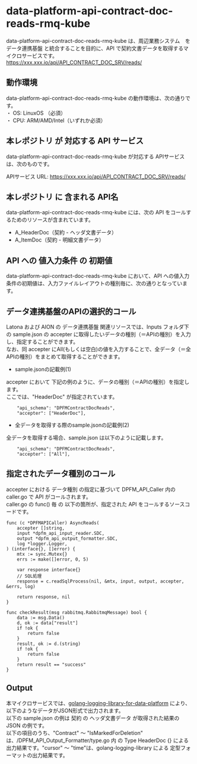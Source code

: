 # data-platform-api-contract-doc-reads-rmq-kube

data-platform-api-contract-doc-reads-rmq-kube は、周辺業務システム　を データ連携基盤 と統合することを目的に、API で契約文書データを取得するマイクロサービスです。  
https://xxx.xxx.io/api/API_CONTRACT_DOC_SRV/reads/

## 動作環境

data-platform-api-contract-doc-reads-rmq-kube の動作環境は、次の通りです。  
・ OS: LinuxOS （必須）  
・ CPU: ARM/AMD/Intel（いずれか必須）  


## 本レポジトリ が 対応する API サービス
data-platform-api-contract-doc-reads-rmq-kube が対応する APIサービス は、次のものです。

APIサービス URL: https://xxx.xxx.io/api/API_CONTRACT_DOC_SRV/reads/

## 本レポジトリ に 含まれる API名
data-platform-api-contract-doc-reads-rmq-kube には、次の API をコールするためのリソースが含まれています。  

* A_HeaderDoc（契約 - ヘッダ文書データ）
* A_ItemDoc（契約 - 明細文書データ）

## API への 値入力条件 の 初期値
data-platform-api-contract-doc-reads-rmq-kube において、API への値入力条件の初期値は、入力ファイルレイアウトの種別毎に、次の通りとなっています。  

## データ連携基盤のAPIの選択的コール

Latona および AION の データ連携基盤 関連リソースでは、Inputs フォルダ下の sample.json の accepter に取得したいデータの種別（＝APIの種別）を入力し、指定することができます。  
なお、同 accepter にAll(もしくは空白)の値を入力することで、全データ（＝全APIの種別）をまとめて取得することができます。  

* sample.jsonの記載例(1)  

accepter において 下記の例のように、データの種別（＝APIの種別）を指定します。  
ここでは、"HeaderDoc" が指定されています。    
  
```
	"api_schema": "DPFMContractDocReads",
	"accepter": ["HeaderDoc"],
```
  
* 全データを取得する際のsample.jsonの記載例(2)  

全データを取得する場合、sample.json は以下のように記載します。  

```
	"api_schema": "DPFMContractDocReads",
	"accepter": ["All"],
```

## 指定されたデータ種別のコール

accepter における データ種別 の指定に基づいて DPFM_API_Caller 内の caller.go で API がコールされます。  
caller.go の func() 毎 の 以下の箇所が、指定された API をコールするソースコードです。  

```
func (c *DPFMAPICaller) AsyncReads(
	accepter []string,
	input *dpfm_api_input_reader.SDC,
	output *dpfm_api_output_formatter.SDC,
	log *logger.Logger,
) (interface{}, []error) {
	mtx := sync.Mutex{}
	errs := make([]error, 0, 5)

	var response interface{}
	// SQL処理
	response = c.readSqlProcess(nil, &mtx, input, output, accepter, &errs, log)

	return response, nil
}

func checkResult(msg rabbitmq.RabbitmqMessage) bool {
	data := msg.Data()
	d, ok := data["result"]
	if !ok {
		return false
	}
	result, ok := d.(string)
	if !ok {
		return false
	}
	return result == "success"
}
```

## Output  
本マイクロサービスでは、[golang-logging-library-for-data-platform](https://github.com/latonaio/golang-logging-library-for-data-platform) により、以下のようなデータがJSON形式で出力されます。  
以下の sample.json の例は 契約 の ヘッダ文書データ が取得された結果の JSON の例です。  
以下の項目のうち、"Contract" ～ "IsMarkedForDeletion" は、/DPFM_API_Output_Formatter/type.go 内 の Type HeaderDoc {} による出力結果です。"cursor" ～ "time"は、golang-logging-library による 定型フォーマットの出力結果です。  

```
```
